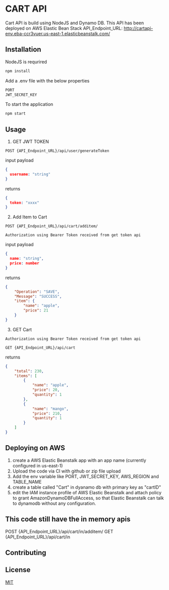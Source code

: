 # CART API

Cart API is build using NodeJS and Dynamo DB. This API has been deployed on AWS Elastic Bean Stack
API_Endpoint_URL: http://cartapi-env.eba-ccr3vuer.us-east-1.elasticbeanstalk.com/

## Installation

NodeJS is requrired

```bash
npm install
```

Add a .env file with the below properties

```bash
PORT
JWT_SECRET_KEY
```

To start the application
```bash
npm start
```

## Usage

1. GET JWT TOKEN 
```curl
POST {API_Endpoint_URL}/api/user/generateToken
```

input payload
```json
{
  username: "string"
}
```

returns
```json
{
  token: "xxxx"
}
```

2. Add Item to Cart

```curl 
POST {API_Endpoint_URL}/api/cart/additem/
```
```curl
Authorization using Bearer Token received from get token api
````

input payload
```json
{
  name: "string",
  price: number
}
```

returns
```json
{
    "Operation": "SAVE",
    "Message": "SUCCESS",
    "item": {
        "name": "apple",
        "price": 21
    }
}
```

3. GET Cart

```curl
Authorization using Bearer Token received from get token api
````

```curl 
GET {API_Endpoint_URL}/api/cart
```

returns
```json
{
    "total": 230,
    "items": [
        {
            "name": "apple",
            "price": 20,
            "quantity": 1
        },
        {
            "name": "mango",
            "price": 210,
            "quantity": 1
        }
    ]
}
```
## Deploying on AWS
1. create a AWS Elastic Beanstalk app with an app name (currently configured in us-east-1)
2. Upload the code via CI with github or zip file upload
3. Add the env variable like PORT, JWT_SECRET_KEY, AWS_REGION and TABLE_NAME
4. create a table called "Cart" in dyanamo db with primary key as "cartID"
5. edit the IAM instance profile of AWS Elastic Beanstalk and attach policy to grant AmazonDynamoDBFullAccess, so that Elastic Beanstalk can talk to dynamodb without any configuration.

## This code still have the in memory apis
POST {API_Endpoint_URL}/api/cart/in/additem/
GET {API_Endpoint_URL}/api/cart/in

## Contributing

## License

[MIT](https://choosealicense.com/licenses/mit/)
